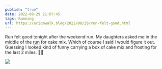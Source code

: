 ```yaml
---
publish: "true"
date: 2022-08-29 21:07:45
tags: Running
url: https://ericmwalk.blog/2022/08/29/run-felt-good.html
---
```


Run felt good tonight after the weekend run. My daughters asked me in the middle of the [run](http://www.strava.com/activities/7722893386) for cake mix. Which of course I said I would figure it out. Guessing I looked kind of funny carrying a box of cake mix and frosting for the last 2 miles.  🤷‍♂️

![](https://ericmwalk.blog/uploads/2022/d61ad18856.jpg)
